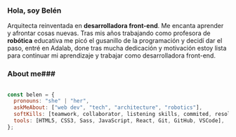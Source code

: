 ### Hola, soy Belén

Arquitecta reinventada en **desarrolladora front-end**. Me encanta aprender y afrontar cosas nuevas. Tras mis años trabajando como profesora de **robótica** educativa me picó el gusanillo de la programación y decidí dar el paso, entré en Adalab, done tras mucha dedicación y motivación estoy lista para continuar mi aprendizaje y trabajar como desarrolladora front-end. 

### About me###

``` javascript

const belen = {
  pronouns: "she" | "her",
  askMeAbout: ["web dev", "tech", "architecture", "robotics"],
  softKills: [teamwork, collaborator, listening skills, commited, resolute, resilient]
  tools: [HTML5, CSS3, Sass, JavaScript, React, Git, GitHub, VSCode],
};


